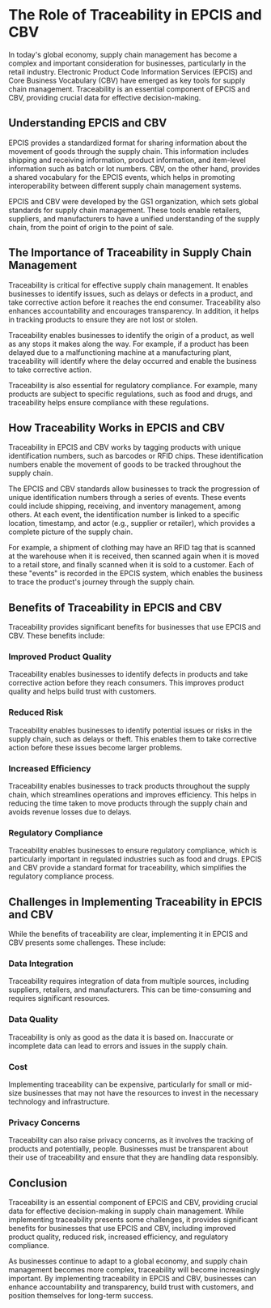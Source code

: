 # The Role of Traceability in EPCIS and CBV

In today's global economy, supply chain management has become a complex and important consideration for businesses, particularly in the retail industry. Electronic Product Code Information Services (EPCIS) and Core Business Vocabulary (CBV) have emerged as key tools for supply chain management. Traceability is an essential component of EPCIS and CBV, providing crucial data for effective decision-making.

## Understanding EPCIS and CBV

EPCIS provides a standardized format for sharing information about the movement of goods through the supply chain. This information includes shipping and receiving information, product information, and item-level information such as batch or lot numbers. CBV, on the other hand, provides a shared vocabulary for the EPCIS events, which helps in promoting interoperability between different supply chain management systems.

EPCIS and CBV were developed by the GS1 organization, which sets global standards for supply chain management. These tools enable retailers, suppliers, and manufacturers to have a unified understanding of the supply chain, from the point of origin to the point of sale.

## The Importance of Traceability in Supply Chain Management

Traceability is critical for effective supply chain management. It enables businesses to identify issues, such as delays or defects in a product, and take corrective action before it reaches the end consumer. Traceability also enhances accountability and encourages transparency. In addition, it helps in tracking products to ensure they are not lost or stolen.

Traceability enables businesses to identify the origin of a product, as well as any stops it makes along the way. For example, if a product has been delayed due to a malfunctioning machine at a manufacturing plant, traceability will identify where the delay occurred and enable the business to take corrective action.

Traceability is also essential for regulatory compliance. For example, many products are subject to specific regulations, such as food and drugs, and traceability helps ensure compliance with these regulations.

## How Traceability Works in EPCIS and CBV

Traceability in EPCIS and CBV works by tagging products with unique identification numbers, such as barcodes or RFID chips. These identification numbers enable the movement of goods to be tracked throughout the supply chain.

The EPCIS and CBV standards allow businesses to track the progression of unique identification numbers through a series of events. These events could include shipping, receiving, and inventory management, among others. At each event, the identification number is linked to a specific location, timestamp, and actor (e.g., supplier or retailer), which provides a complete picture of the supply chain.

For example, a shipment of clothing may have an RFID tag that is scanned at the warehouse when it is received, then scanned again when it is moved to a retail store, and finally scanned when it is sold to a customer. Each of these "events" is recorded in the EPCIS system, which enables the business to trace the product's journey through the supply chain.

## Benefits of Traceability in EPCIS and CBV

Traceability provides significant benefits for businesses that use EPCIS and CBV. These benefits include:

### Improved Product Quality

Traceability enables businesses to identify defects in products and take corrective action before they reach consumers. This improves product quality and helps build trust with customers.

### Reduced Risk

Traceability enables businesses to identify potential issues or risks in the supply chain, such as delays or theft. This enables them to take corrective action before these issues become larger problems.

### Increased Efficiency

Traceability enables businesses to track products throughout the supply chain, which streamlines operations and improves efficiency. This helps in reducing the time taken to move products through the supply chain and avoids revenue losses due to delays.

### Regulatory Compliance

Traceability enables businesses to ensure regulatory compliance, which is particularly important in regulated industries such as food and drugs. EPCIS and CBV provide a standard format for traceability, which simplifies the regulatory compliance process.

## Challenges in Implementing Traceability in EPCIS and CBV

While the benefits of traceability are clear, implementing it in EPCIS and CBV presents some challenges. These include:

### Data Integration

Traceability requires integration of data from multiple sources, including suppliers, retailers, and manufacturers. This can be time-consuming and requires significant resources.

### Data Quality

Traceability is only as good as the data it is based on. Inaccurate or incomplete data can lead to errors and issues in the supply chain.

### Cost

Implementing traceability can be expensive, particularly for small or mid-size businesses that may not have the resources to invest in the necessary technology and infrastructure.

### Privacy Concerns

Traceability can also raise privacy concerns, as it involves the tracking of products and potentially, people. Businesses must be transparent about their use of traceability and ensure that they are handling data responsibly.

## Conclusion

Traceability is an essential component of EPCIS and CBV, providing crucial data for effective decision-making in supply chain management. While implementing traceability presents some challenges, it provides significant benefits for businesses that use EPCIS and CBV, including improved product quality, reduced risk, increased efficiency, and regulatory compliance.

As businesses continue to adapt to a global economy, and supply chain management becomes more complex, traceability will become increasingly important. By implementing traceability in EPCIS and CBV, businesses can enhance accountability and transparency, build trust with customers, and position themselves for long-term success.
